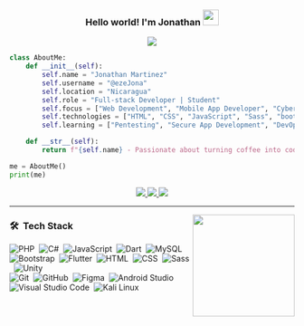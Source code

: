 <h3 align="center">
  Hello world! I'm Jonathan
  <img src="https://media.giphy.com/media/hvRJCLFzcasrR4ia7z/giphy.gif" width="28">
</h3>

<p align="center">
  <a href="https://github.com/DenverCoder1/readme-typing-svg"><img src="https://readme-typing-svg.herokuapp.com/?lines=ERROR%20404%20Sleep%20not%20Found!;I%20need%20a%20<br>!&;ACfont=Fira%20Code&;ACfont=Fira%20Code&center=true&width=440&height=45"></a>
</p>

```python
class AboutMe:
    def __init__(self):
        self.name = "Jonathan Martinez"
        self.username = "@ezeJona"
        self.location = "Nicaragua"
        self.role = "Full-stack Developer | Student"
        self.focus = ["Web Development", "Mobile App Developer", "Cybersecurity Enthusiast"]
        self.technologies = ["HTML", "CSS", "JavaScript", "Sass", "bootstrap", "Flutter", "MySQL"]
        self.learning = ["Pentesting", "Secure App Development", "DevOps"]

    def __str__(self):
        return f"{self.name} - Passionate about turning coffee into code"

me = AboutMe()
print(me)
```

<p align="center">
  <a href="mailto:26martinez.508@gmail.com">
    <img src="https://img.shields.io/badge/-26martinez.508@gmail.com-D14836?style=flat&logo=Gmail&logoColor=white"/>
  </a>
  <a href="https://instagram.com/jon_martinez26">
    <img src="https://img.shields.io/badge/-@jon_martinez26-E4405F?style=flat&logo=Instagram&logoColor=white"/>
  </a>
  <a href="https://facebook.com/Jonathan%20Martinez">
    <img src="https://img.shields.io/badge/-Jonathan%20Martinez-1877F2?style=flat&logo=Facebook&logoColor=white"/>
  </a>
</p>

---
<a href="https://github.com/ezeJona">

  <img height="180em" src="https://github-readme-stats-eight-theta.vercel.app/api/top-langs/?username=ezeJona&layout=compact&langs_count=8&theme=algolia" align="right"/>
</a>

### 🛠 &nbsp;Tech Stack

![PHP](https://img.shields.io/badge/-PHP-05122A?style=flat&logo=php&logoColor=777BB4)&nbsp;
![C#](https://img.shields.io/badge/-CSharp-05122A?style=flat&logo=csharp)&nbsp;
![JavaScript](https://img.shields.io/badge/-JavaScript-05122A?style=flat&logo=javascript)&nbsp;
![Dart](https://img.shields.io/badge/-Dart-05122A?style=flat&logo=dart&logoColor=0175C2)&nbsp;
![MySQL](https://img.shields.io/badge/-MySQL-05122A?style=flat&logo=mysql&logoColor=4479A1)\
![Bootstrap](https://img.shields.io/badge/-Bootstrap-05122A?style=flat&logo=bootstrap&logoColor=563D7C)&nbsp;
![Flutter](https://img.shields.io/badge/-Flutter-05122A?style=flat&logo=flutter&logoColor=02569B)&nbsp;
![HTML](https://img.shields.io/badge/-HTML-05122A?style=flat&logo=HTML5)&nbsp;
![CSS](https://img.shields.io/badge/-CSS-05122A?style=flat&logo=CSS3&logoColor=1572B6)&nbsp;
![Sass](https://img.shields.io/badge/-Sass-05122A?style=flat&logo=sass)&nbsp;
![Unity](https://img.shields.io/badge/-Unity-05122A?style=flat&logo=unity&logoColor=white)\
![Git](https://img.shields.io/badge/-Git-05122A?style=flat&logo=git)&nbsp;
![GitHub](https://img.shields.io/badge/-GitHub-05122A?style=flat&logo=github)&nbsp;
![Figma](https://img.shields.io/badge/-Figma-05122A?style=flat&logo=figma)&nbsp;
![Android Studio](https://img.shields.io/badge/-Android%20Studio-05122A?style=flat&logo=android-studio&logoColor=3DDC84)&nbsp;
![Visual Studio Code](https://img.shields.io/badge/-VS%20Code-05122A?style=flat&logo=visual-studio-code&logoColor=007ACC)&nbsp;
![Kali Linux](https://img.shields.io/badge/-Kali%20Linux-05122A?style=flat&logo=kalilinux&logoColor=blue)


